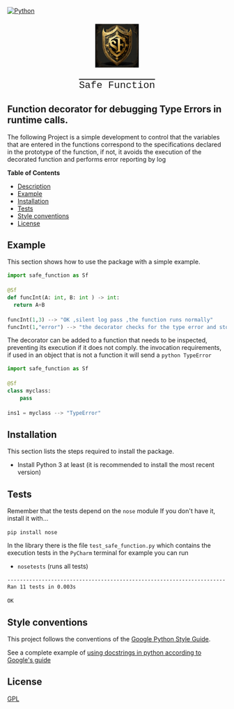 [![Python](https://img.shields.io/badge/Python-3.10+-yellow?style=for-the-badge&logo=python&logoColor=white&labelColor=159813)](https://python.org)

<p style='font-size:160%; text-align:center'><img  src="doc/SF-escudo.jpg" alt="Safe Function" width="100px"/></p>
<div style='font-size:160%; text-align:center;text-decoration: overline; vertical-align:baseline; font-family:courier;'>Safe Function</div>


## Function decorator for debugging Type Errors in runtime calls.

The following Project is a simple development to control that the variables that are entered in the functions correspond
to the specifications declared in the prototype of the function, if not, it avoids the execution of the decorated function and performs error reporting by log


**Table of Contents**  

  - [Description](#function-decorator-for-debugging-type-errors-in-runtime-calls)
  - [Example](#example)
  - [Installation](#installation)
  - [Tests](#tests)
  - [Style conventions](#convenciones-de-estilo)
  - [License](#license)



## Example

This section shows how to use the package with a simple example.

```python
import safe_function as Sf

@Sf
def funcInt(A: int, B: int ) -> int:
  return A+B

funcInt(1,3) --> "OK ,silent log pass ,the function runs normally"
funcInt(1,"error") --> "the decorator checks for the type error and stops execution"

```

The decorator can be added to a function that needs to be inspected, preventing its execution if it does not comply.
the invocation requirements, if used in an object that is not a function it will send a `python TypeError`

```python
import safe_function as Sf

@Sf
class myclass:
    pass

ins1 = myclass --> "TypeError"
```

## Installation

This section lists the steps required to install the package.

- Install Python 3 at least (it is recommended to install the most recent version)


## Tests

Remember that the tests depend on the `nose` module
If you don't have it, install it with... 

`pip install nose`


In the library there is the file `test_safe_function.py` which contains the execution tests
in the `PyCharm` terminal for example you can run
- `nosetests` (runs all tests)
```...........
----------------------------------------------------------------------
Ran 11 tests in 0.003s

OK
```
 
## Style conventions

This project follows the conventions of the [Google Python Style Guide](https://google.github.io/styleguide/pyguide.html).

See a complete example of [using docstrings in python according to Google's guide](http://sphinxcontrib-napoleon.readthedocs.org/en/latest/example_google.html#example-google)
## License
[GPL](https://www.gnu.org/licenses/gpl-3.0.html)
